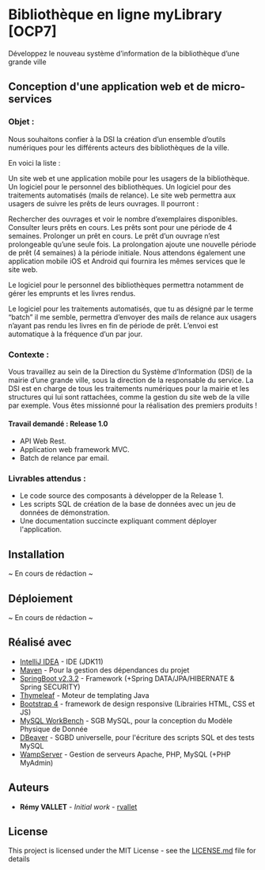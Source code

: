 # Bibliothèque en ligne myLibrary [OCP7]
Développez le nouveau système d’information de la bibliothèque d’une grande ville

## Conception d'une application web et de micro-services 

### Objet : 

Nous souhaitons confier à la DSI la création d’un ensemble d’outils numériques pour les différents acteurs des 
bibliothèques de la ville. 

En voici la liste :

Un site web et une application mobile pour les usagers de la bibliothèque.
Un logiciel pour le personnel des bibliothèques.
Un logiciel pour des traitements automatisés (mails de relance).
Le site web permettra aux usagers de suivre les prêts de leurs ouvrages. Il pourront :

Rechercher des ouvrages et voir le nombre d’exemplaires disponibles.
Consulter leurs prêts en cours. Les prêts sont pour une période de 4 semaines.
Prolonger un prêt en cours. Le prêt d’un ouvrage n’est prolongeable qu’une seule fois. La prolongation ajoute une 
nouvelle période de prêt (4 semaines) à la période initiale.
Nous attendons également une application mobile iOS et Android qui fournira les mêmes services que le site web.

Le logiciel pour le personnel des bibliothèques permettra notamment de gérer les emprunts et les livres rendus.

Le logiciel pour les traitements automatisés, que tu as désigné par le terme “batch” il me semble, 
permettra d’envoyer des mails de relance aux usagers n’ayant pas rendu les livres en fin de période de prêt. 
L’envoi est automatique à la fréquence d’un par jour.


### Contexte :

Vous travaillez au sein de la Direction du Système d’Information (DSI) de la mairie d’une grande ville, 
sous la direction de la responsable du service. 
La DSI est en charge de tous les traitements numériques pour la mairie et les structures qui lui sont rattachées, 
comme la gestion du site web de la ville par exemple.
Vous êtes missionné pour la réalisation des premiers produits !

#### Travail demandé : Release 1.0
- API Web Rest.
- Application web framework MVC.
- Batch de relance par email. 

### Livrables attendus :
* Le code source des composants à développer de la Release 1.
* Les scripts SQL de création de la base de données avec un jeu de données de démonstration.
* Une documentation succincte expliquant comment déployer l'application.

## Installation
~ En cours de rédaction ~

## Déploiement
~ En cours de rédaction ~

## Réalisé avec

* [IntelliJ IDEA](https://www.jetbrains.com/idea/) - IDE (JDK11)
* [Maven](https://maven.apache.org/) - Pour la gestion des dépendances du projet
* [SpringBoot v2.3.2](https://spring.io/projects/spring-boot) - Framework (+Spring DATA/JPA/HIBERNATE & Spring SECURITY) 
* [Thymeleaf](https://www.thymeleaf.org/) - Moteur de templating Java
* [Bootstrap 4](https://getbootstrap.com/) - framework de design responsive (Librairies HTML, CSS et JS)
* [MySQL WorkBench](https://www.mysql.com/) - SGB MySQL, pour la conception du Modèle Physique de Donnée
* [DBeaver](https://dbeaver.io/) - SGBD universelle, pour l'écriture des scripts SQL et des tests MySQL
* [WampServer](http://www.wampserver.com/) - Gestion de serveurs Apache, PHP, MySQL (+PHP MyAdmin)

## Auteurs

* **Rémy VALLET** - *Initial work* - [rvallet](https://github.com/rvallet)

<!-- Voir également la liste des [contributeurs](https://github.com/rvallet/ocp7-library/graphs/contributors) qui ont participés au projet. -->

## License
This project is licensed under the MIT License - see the [LICENSE.md](https://github.com/rvallet/ocp7-library/blob/feature-user/LICENSE) file for details
